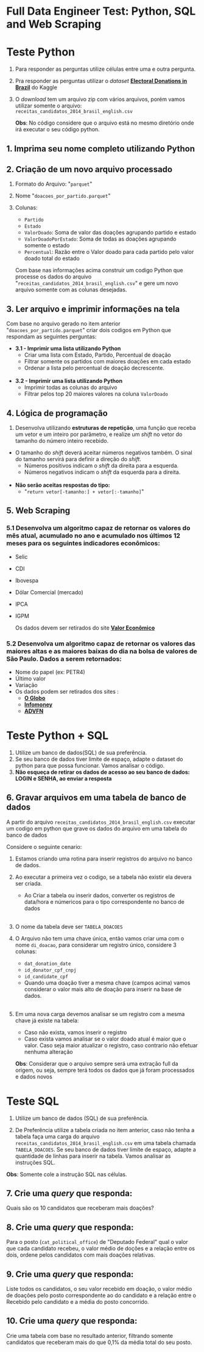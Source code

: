 # Full Data Engineer Test: Python, SQL and Web Scraping

# Teste Python

1. Para responder as perguntas utilize células entre uma e outra pergunta.

2. Pra responder as perguntas utilizar o *dataset* __[Electoral Donations in Brazil](https://www.kaggle.com/felipeleiteantunes/electoral-donations-brazil2014)__ do Kaggle
    
3. O *download* tem um arquivo zip com vários arquivos, porém vamos utilizar somente o arquivo: ``receitas_candidatos_2014_brasil_english.csv``

    **Obs**: No código considere que o arquivo está no mesmo diretório onde irá executar o seu código python.

## 1. Imprima seu nome completo utilizando Python

## 2. Criação de um novo arquivo processado

1. Formato do Arquivo: "``parquet``"
2. Nome "``doacoes_por_partido.parquet``"
3. Colunas:
    - ``Partido``
    - ``Estado``
    - ``ValorDoado``: Soma de valor das doações agrupando partido e estado
    - ``ValorDoadoPorEstado``: Soma de todas as doações agrupando somente o estado
    - ``Percentual``: Razão entre o Valor doado para cada partido pelo valor doado total do estado

    Com base nas informações acima construir um codigo Python que processe os dados do arquivo "``receitas_candidatos_2014_brasil_english.csv``" e gere um novo arquivo somente com as colunas desejadas.

## 3. Ler arquivo e imprimir informações na tela

Com base no arquivo gerado no item anterior "``doacoes_por_partido.parquet``" criar dois codigos em Python que respondam as seguintes perguntas:

- **3.1 - Imprimir uma lista utilizando Python** 
    - Criar uma lista com Estado, Partido, Percentual de doação
    - Filtrar somente os partidos com maiores doações em cada estado
    - Ordenar a lista pelo percentual de doação decrescente.
<br><br>
- **3.2 - Imprimir uma lista utilizando Python** 
    - Imprimir todas as colunas do arquivo
    - Filtrar pelos top 20 maiores valores na coluna ``ValorDoado``

## 4. Lógica de programação 

1. Desenvolva utilizando **estruturas de repetição**, uma função que receba um vetor e um inteiro por parâmetro, e realize um *shift* no vetor do tamanho do número inteiro recebido.
        
- O tamanho do *shift* deverá aceitar números negativos também. O sinal do tamanho servirá para definir a direção do *shift*.
    - Números positivos indicam o *shift* da direita para a esquerda.
    - Números negativos indicam o *shift* da esquerda para a direita.
<br><br>
- **Não serão aceitas respostas do tipo:**
    - "``return vetor[-tamanho:] + vetor[:-tamanho]``"

## 5. Web Scraping
### 5.1 Desenvolva um algoritmo capaz de retornar os valores do mês atual, acumulado no ano e acumulado nos últimos 12 meses para os seguintes indicadores econômicos:
- Selic
- CDI
- Ibovespa
- Dólar Comercial (mercado)
- IPCA
- IGPM

    Os dados devem ser retirados do site __[Valor Econômico](https://www.valor.com.br/valor-data/tabela/5810/evolucao-das-aplicacoes-financeiras)__

### 5.2 Desenvolva um algoritmo capaz de retornar os valores das maiores altas e as maiores baixas do dia na bolsa de valores de São Paulo. Dados a serem retornados:
- Nome do papel (ex: PETR4)
- Último valor
- Variação
- Os dados podem ser retirados dos sites :
    - __[O Globo](https://oglobo.globo.com/economia/indicadores/)__
    - __[Infomoney](https://www.infomoney.com.br/)__
    - __[ADVFN](https://br.advfn.com/)__

# Teste Python + SQL

1. Utilize um banco de dados(SQL) de sua preferência.
2. Se seu banco de dados tiver limite de espaço, adapte o dataset do python para que possa funcionar. Vamos analisar o código.
3. **Não esqueça de retirar os dados de acesso ao seu banco de dados: LOGIN e SENHA, ao enviar a resposta**
## 6. Gravar arquivos em uma tabela de banco de dados

A partir do arquivo ``receitas_candidatos_2014_brasil_english.csv`` executar um codigo em python que grave os dados do arquivo em uma tabela do banco de dados

Considere o seguinte cenario:

1. Estamos criando uma rotina para inserir registros do arquivo no banco de dados.
2. Ao executar a primeira vez o codigo, se a tabela não existir ela devera ser criada.
    - Ao Criar a tabela ou inserir dados, converter os registros de data/hora e númericos para o tipo correspondente no banco de dados
<br><br>
3. O nome da tabela deve ser ``TABELA_DOACOES``
4. O Arquivo não tem uma chave única, então vamos criar uma com o nome ``di_doacao``, para considerar um registro único, considere 3 colunas:
    - ``dat_donation_date``
    - ``id_donator_cpf_cnpj``
    - ``id_candidate_cpf``
    - Quando uma doação tiver a mesma chave (campos acima) vamos considerar o valor mais alto de doação para inserir na base de dados.
<br><br>
5. Em uma nova carga devemos analisar se um registro com a mesma chave já existe na tabela:
    - Caso não exista, vamos inserir o registro
    - Caso exista vamos analisar se o valor doado atual é maior que o valor. Caso seja maior atualizar o registro, caso contrario não efetuar nenhuma alteração
    
    **Obs**: Considerar que o arquivo sempre será uma extração full da origem, ou seja, sempre terá todos os dados que já foram processados e dados novos

# Teste SQL

1. Utilize um banco de dados (SQL) de sua preferência.

2. De Preferência utilize a tabela criada no item anterior, caso não tenha a tabela faça uma carga do arquivo ``receitas_candidatos_2014_brasil_english.csv`` em uma tabela chamada ``TABELA_DOACOES``. Se seu banco de dados tiver limite de espaço, adapte a quantidade de linhas para inserir na tabela. Vamos analisar as instruções SQL.
    
**Obs**: Somente cole a instrução SQL nas células.
## 7. Crie uma *query* que responda:

Quais são os 10 candidatos que receberam mais doações?
        
## 8. Crie uma *query* que responda:

Para o posto (``cat_political_office``) de "Deputado Federal" qual o valor que cada candidato recebeu, o valor médio de doções e a relação entre os dois, ordene pelos candidatos com mais doações relativas.

## 9. Crie uma *query* que responda:

Liste todos os candidatos, o seu valor recebido em doação, o valor médio de doações pelo posto correspondente ao do candidato e a relação entre o Recebido pelo candidato e a média do posto concorrido.

## 10. Crie uma *query* que responda:

Crie uma tabela com base no resultado anterior, filtrando somente candidatos que receberam mais do que 0,1% da média total do seu posto. 
